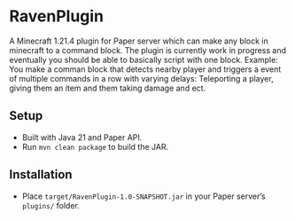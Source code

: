 # RavenPlugin
A Minecraft 1.21.4 plugin for Paper server which can make any block in minecraft to a command block.
The plugin is currently work in progress and eventually you should be able to basically script with one block.
Example:
  You make a comman block that detects nearby player and triggers a event of multiple commands in a row with varying delays: Teleporting a player, giving them an item and them taking damage and ect.

## Setup
- Built with Java 21 and Paper API.
- Run `mvn clean package` to build the JAR.

## Installation
- Place `target/RavenPlugin-1.0-SNAPSHOT.jar` in your Paper server’s `plugins/` folder.
